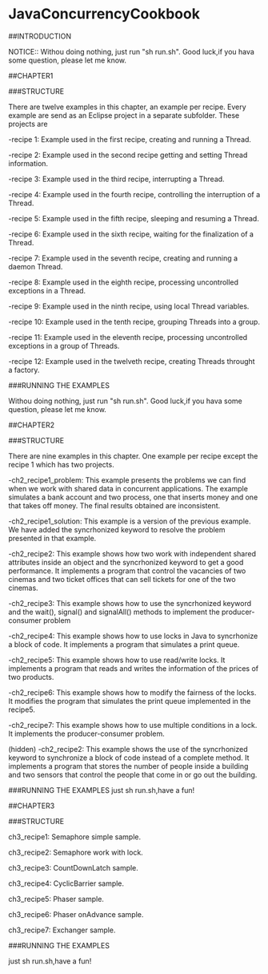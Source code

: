 # JavaConcurrencyCookbook

##INTRODUCTION

NOTICE::
Withou doing nothing, just run "sh run.sh".
Good luck,if you hava some question, please let me know.

##CHAPTER1

###STRUCTURE

There are twelve examples in this chapter, an example per recipe. Every example 
are send as an Eclipse project in a separate subfolder. These projects are

-recipe 1: Example used in the first recipe, creating and running a Thread. 

-recipe 2: Example used in the second recipe getting and setting Thread 
information.

-recipe 3: Example used in the third recipe, interrupting a Thread.

-recipe 4: Example used in the fourth recipe, controlling the interruption of 
a Thread.

-recipe 5: Example used in the fifth recipe, sleeping and resuming a Thread.

-recipe 6: Example used in the sixth recipe, waiting for the finalization of 
a Thread.

-recipe 7: Example used in the seventh recipe, creating and running a daemon 
Thread.

-recipe 8: Example used in the eighth recipe, processing uncontrolled exceptions 
in a Thread.

-recipe 9: Example used in the ninth recipe, using local Thread variables.

-recipe 10: Example used in the tenth recipe, grouping Threads into a group.

-recipe 11: Example used in the eleventh recipe, processing uncontrolled 
exceptions in a group of Threads.

-recipe 12: Example used in the twelveth recipe, creating Threads throught 
a factory.

###RUNNING THE EXAMPLES

Withou doing nothing, just run "sh run.sh".
Good luck,if you hava some question, please let me know.


##CHAPTER2

###STRUCTURE

There are nine examples in this chapter. One example per recipe except the recipe 1
which has two projects.

-ch2_recipe1_problem: This example presents the problems we can find when we work
with shared data in concurrent applications. The example simulates a bank account
and two process, one that inserts money and one that takes off money. The final
results obtained are inconsistent.
  
-ch2_recipe1_solution: This example is a version of the previous example. We have
added the syncrhonized keyword to resolve the problem presented in that example.
 
-ch2_recipe2: This example shows how two work with independent shared attributes
inside an object and the syncrhonized keyword to get a good performance. It
implements a program that control the vacancies of two cinemas and two ticket
offices that can sell tickets for one of the two cinemas.

-ch2_recipe3: This example shows how to use the syncrhonized keyword and the
wait(), signal() and signalAll() methods to implement the producer-consumer problem

-ch2_recipe4: This example shows how to use locks in Java to syncrhonize a block
of code. It implements a program that simulates a print queue.

-ch2_recipe5: This example shows how to use read/write locks. It implements a
program that reads and writes the information of the prices of two products.

-ch2_recipe6: This example shows how to modify the fairness of the locks. It
modifies the program that simulates the print queue implemented in the recipe5.

-ch2_recipe7: This example shows how to use multiple conditions in a lock. It
implements the producer-consumer problem.

(hidden)
-ch2_recipe2: This example shows the use of the syncrhonized keyword to
synchronize a block of code instead of a complete method. It implements a program
that stores the number of people inside a building and two sensors that
control the people that come in or go out the building.

###RUNNING THE EXAMPLES
just sh run.sh,have a fun!

##CHAPTER3

###STRUCTURE

ch3_recipe1: Semaphore simple sample.
  
ch3_recipe2: Semaphore work with lock.

ch3_recipe3: CountDownLatch sample.

ch3_recipe4: CyclicBarrier sample.

ch3_recipe5: Phaser sample.

ch3_recipe6: Phaser onAdvance sample.

ch3_recipe7: Exchanger sample.
 

###RUNNING THE EXAMPLES

just sh run.sh,have a fun!
